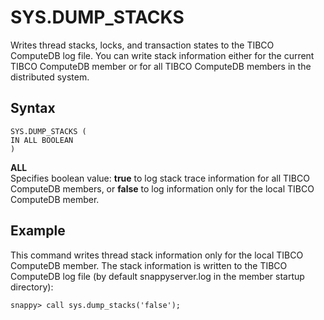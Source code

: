 # SYS.DUMP_STACKS

Writes thread stacks, locks, and transaction states to the TIBCO ComputeDB log file. You can write stack information either for the current TIBCO ComputeDB member or for all TIBCO ComputeDB members in the distributed system.

<!--See also [print-stacks](../command_line_utilities/store-print-stacks.md) for information about writing thread stacks to standard out or to a specified file.--->

## Syntax

```pre
SYS.DUMP_STACKS (
IN ALL BOOLEAN
)
```

**ALL**   
Specifies boolean value: **true** to log stack trace information for all TIBCO ComputeDB members, or **false** to log information only for the local TIBCO ComputeDB member.

## Example

This command writes thread stack information only for the local TIBCO ComputeDB member. The stack information is written to the TIBCO ComputeDB log file (by default snappyserver.log in the member startup directory):

```pre
snappy> call sys.dump_stacks('false');
```

